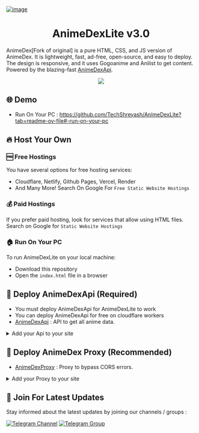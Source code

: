 [![image](https://github.com/TechShreyash/AnimeDexLite/assets/82265247/98c27bb6-c4a8-4224-983e-2bb21386032a)](https://anime.semant.localplayer.dev)

<h1 align="center"><b>AnimeDexLite v3.0</b></h1>

AnimeDex[Fork of original] is a pure HTML, CSS, and JS version of AnimeDex. It is lightweight, fast, ad-free, open-source, and easy to deploy. The design is responsive, and it uses Gogoanime and Anilist to get content. Powered by the blazing-fast [AnimeDexApi](https://api.anime-dex.workers.dev).

<p align="center">
<img src="https://hits.seeyoufarm.com/api/count/incr/badge.svg?url=https%3A%2F%2Fgithub.com%2FTechShreyash%2FAnimeDexLite&count_bg=%2379C83D&title_bg=%23555555&icon=github.svg&icon_color=%23E7E7E7&title=Page+Views&edge_flat=false"/>
</p>

## 🌐 Demo

- Run On Your PC : https://github.com/TechShreyash/AnimeDexLite?tab=readme-ov-file#-run-on-your-pc

## 🔥 Host Your Own

### 🆓 Free Hostings

You have several options for free hosting services:

- Cloudflare, Netlify, Github Pages, Vercel, Render
- And Many More! Search On Google For `Free Static Website Hostings`

### 💰 Paid Hostings

If you prefer paid hosting, look for services that allow using HTML files. Search on Google for `Static Website Hostings`

### 🏠 Run On Your PC

To run AnimeDexLite on your local machine:

- Download this repository
- Open the `index.html` file in a browser

## 🚀 Deploy AnimeDexApi (Required)

- You must deploy AnimeDexApi for AnimeDexLite to work
- You can deploy AnimeDexApi for free on cloudflare workers
- [AnimeDexApi](https://github.com/TechShreyash/AnimeDexApi) : API to get all anime data.

<details>
  <summary>Add your Api to your site</summary>

> - Open [js folder](js), there is a AvailableServers variable at top of every js file
> - By default it is like this `const AvailableServers = ["https://api.anime-dex.workers.dev"];`
> - Change this `https://api.anime-dex.workers.dev` to your api domain
> - You can add multiple api domain too, just seperate it with commas

</details>

## 🎯 Deploy AnimeDex Proxy (Recommended)

- [AnimeDexProxy](https://github.com/TechShreyash/CloudflareWorker/tree/main/animedexproxy) : Proxy to bypass CORS errors.

<details>
  <summary>Add your Proxy to your site</summary>

> - Open [js folder](js), there is a ProxyApi variable at top of every js file
> - By default it is like this `const ProxyApi = "https://proxy.techzbots1.workers.dev/?u="`
> - Change this `https://proxy.techzbots1.workers.dev` to your api domain
> - You must include `/?u=` in the url

</details>

## 🔔 Join For Latest Updates

Stay informed about the latest updates by joining our channels / groups :

[![Telegram Channel](https://img.shields.io/static/v1?label=Join&message=Telegram%20Channel&color=blueviolet&style=for-the-badge&logo=telegram&logoColor=violet)](https://telegram.me/TechZBots) [![Telegram Group](https://img.shields.io/static/v1?label=Join&message=Telegram%20Group&color=blueviolet&style=for-the-badge&logo=telegram&logoColor=violet)](https://telegram.me/TechZBots_Support)
